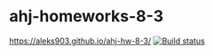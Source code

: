 # ahj-homeworks-8-3
https://aleks903.github.io/ahj-hw-8-3/
[![Build status](https://ci.appveyor.com/api/projects/status/kmwup3q62qbuicfx?svg=true)](https://ci.appveyor.com/project/aleks903/ahj-hw-8-3)

